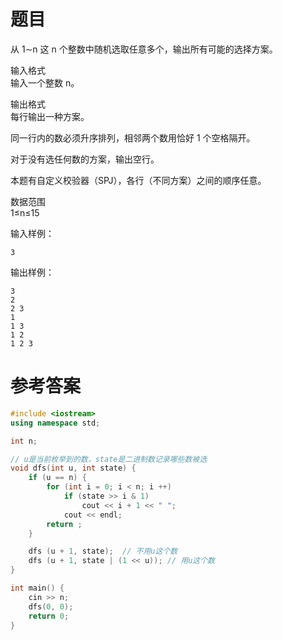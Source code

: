 # 题目
从 1∼n 这 n 个整数中随机选取任意多个，输出所有可能的选择方案。

输入格式<br>
输入一个整数 n。

输出格式<br>
每行输出一种方案。

同一行内的数必须升序排列，相邻两个数用恰好 1 个空格隔开。

对于没有选任何数的方案，输出空行。

本题有自定义校验器（SPJ），各行（不同方案）之间的顺序任意。

数据范围<br>
1≤n≤15<br>

输入样例：
```
3
```
输出样例：
```
3
2
2 3
1
1 3
1 2
1 2 3
```
# 参考答案
```c++
#include <iostream>
using namespace std;

int n;

// u是当前枚举到的数，state是二进制数记录哪些数被选
void dfs(int u, int state) {
    if (u == n) {
        for (int i = 0; i < n; i ++)
            if (state >> i & 1)
                cout << i + 1 << " ";
            cout << endl;
        return ;
    }

    dfs (u + 1, state);  // 不用u这个数
    dfs (u + 1, state | (1 << u)); // 用u这个数
}

int main() {
    cin >> n;
    dfs(0, 0);
    return 0;
}

